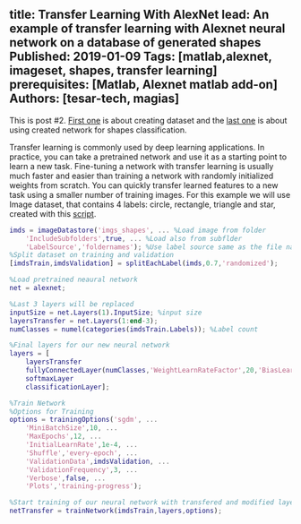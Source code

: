 title: Transfer Learning With AlexNet
lead: An example of transfer learning with Alexnet neural network on a database of generated shapes
Published: 2019-01-09
Tags: [matlab,alexnet, imageset, shapes, transfer learning]
prerequisites: [Matlab, Alexnet matlab add-on]
Authors: [tesar-tech, magias]
---
This is post #2. [First one](creating_an_image_set_with_various_shapes) is about creating dataset and the [last one](classification_of_shapes_by_cnn) is about using created network for shapes classification.

Transfer learning is commonly used by deep learning applications. In practice, you can take a pretrained network and use it as a starting point to learn a new task. Fine-tuning a network with transfer learning is usually much faster and easier than training a network with randomly initialized weights from scratch. You can quickly transfer learned features to a new task using a smaller number of training images. For this example we will use Image dataset, that contains 4 labels: circle, rectangle, triangle and star, created with this [script](creating_an_image_set_with_various_shapes).

``` matlab
imds = imageDatastore('imgs_shapes', ... %Load image from folder
    'IncludeSubfolders',true, ... %Load also from subflder
    'LabelSource','foldernames'); %Use label source same as the file names 
%Split dataset on training and validation
[imdsTrain,imdsValidation] = splitEachLabel(imds,0.7,'randomized');

%Load pretrained neaural network
net = alexnet;

%Last 3 layers will be replaced 
inputSize = net.Layers(1).InputSize; %input size
layersTransfer = net.Layers(1:end-3);
numClasses = numel(categories(imdsTrain.Labels)); %Label count

%Final layers for our new neural network
layers = [
    layersTransfer
    fullyConnectedLayer(numClasses,'WeightLearnRateFactor',20,'BiasLearnRateFactor',20)
    softmaxLayer
    classificationLayer];

%Train Network
%Options for Training
options = trainingOptions('sgdm', ...
    'MiniBatchSize',10, ...
    'MaxEpochs',12, ... 
    'InitialLearnRate',1e-4, ...
    'Shuffle','every-epoch', ...
    'ValidationData',imdsValidation, ...
    'ValidationFrequency',3, ...
    'Verbose',false, ...
    'Plots','training-progress');

%Start training of our neural network with transfered and modified layers
netTransfer = trainNetwork(imdsTrain,layers,options);
```